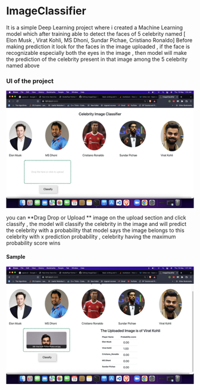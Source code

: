 # ImageClassifier
It is a simple Deep Learning project where i created a Machine Learning model which after training able to detect the faces of 5 celebrity named [ Elon Musk , Virat Kohli, MS Dhoni, Sundar Pichae, Cristiano Ronaldo]
Before making prediction it look for the faces in the image uploaded , if the face is recognizable especially both the eyes in the image , then model will make the prediction of the celebrity present in that image among the 5 celebrity named above

### UI of the project
![UI](UI.png)

you can **Drag Drop or Upload ** image on the upload section and click classify , the model will classify the celebrity in the image and will predict the celebrity with a probability that model says the image belongs to this celebrity with x prediction probability , celebrity having the maximum probability score wins 

#### Sample
![ViratKohli](ViratKohli.png)
